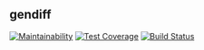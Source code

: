 ## gendiff

[![Maintainability](https://api.codeclimate.com/v1/badges/baf6ca1d42697cf7811a/maintainability)](https://codeclimate.com/github/morphizm/frontend-project-lvl2/maintainability)
[![Test Coverage](https://api.codeclimate.com/v1/badges/baf6ca1d42697cf7811a/test_coverage)](https://codeclimate.com/github/morphizm/frontend-project-lvl2/test_coverage)
[![Build Status](https://travis-ci.org/morphizm/frontend-project-lvl2.svg?branch=master)](https://travis-ci.org/morphizm/frontend-project-lvl2)